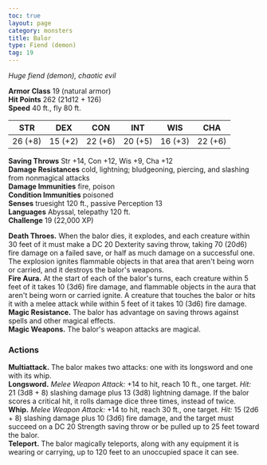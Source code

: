 ```yaml
---
toc: true
layout: page
category: monsters
title: Balor
type: Fiend (demon)
tag: 19
---
```

_Huge fiend (demon), chaotic evil_

**Armor Class** 19 (natural armor)    
**Hit Points** 262 (21d12 + 126)    
**Speed** 40 ft., fly 80 ft. 

| STR      | DEX     | CON      | INT     | WIS     | CHA     |
|----------|---------|----------|---------|---------|---------|
| 26 (+8)  | 15 (+2) | 22 (+6)  | 20 (+5) | 16 (+3) | 22 (+6) |

**Saving Throws** Str +14, Con +12, Wis +9, Cha +12    
**Damage Resistances** cold, lightning; bludgeoning, piercing, and slashing from nonmagical attacks    
**Damage Immunities** fire, poison    
**Condition Immunities** poisoned    
**Senses** truesight 120 ft., passive Perception 13    
**Languages** Abyssal, telepathy 120 ft.    
**Challenge** 19 (22,000 XP) 

**Death Throes.** When the balor dies, it explodes, and each creature within 30 feet of it must make a DC 20 Dexterity saving throw, taking 70 (20d6) fire damage on a failed save, or half as much damage on a successful one. The explosion ignites flammable objects in that area that aren't being worn or carried, and it destroys the balor's weapons.    
**Fire Aura.** At the start of each of the balor's turns, each creature within 5 feet of it takes 10 (3d6) fire damage, and flammable objects in the aura that aren't being worn or carried ignite. A creature that touches the balor or hits it with a melee attack while within 5 feet of it takes 10 (3d6) fire damage.    
**Magic Resistance.** The balor has advantage on saving throws against spells and other magical effects.    
**Magic Weapons.** The balor's weapon attacks are magical. 

### Actions 
**Multiattack.** The balor makes two attacks: one with its longsword and one with its whip.    
**Longsword.** _Melee Weapon Attack:_ +14 to hit, reach 10 ft., one target. _Hit:_ 21 (3d8 + 8) slashing damage plus 13 (3d8) lightning damage. If the balor scores a critical hit, it rolls damage dice three times, instead of twice.    
**Whip.** _Melee Weapon Attack:_ +14 to hit, reach 30 ft., one target. _Hit:_ 15 (2d6 + 8) slashing damage plus 10 (3d6) fire damage, and the target must succeed on a DC 20 Strength saving throw or be pulled up to 25 feet toward the balor.    
**Teleport.** The balor magically teleports, along with any equipment it is wearing or carrying, up to 120 feet to an unoccupied space it can see.